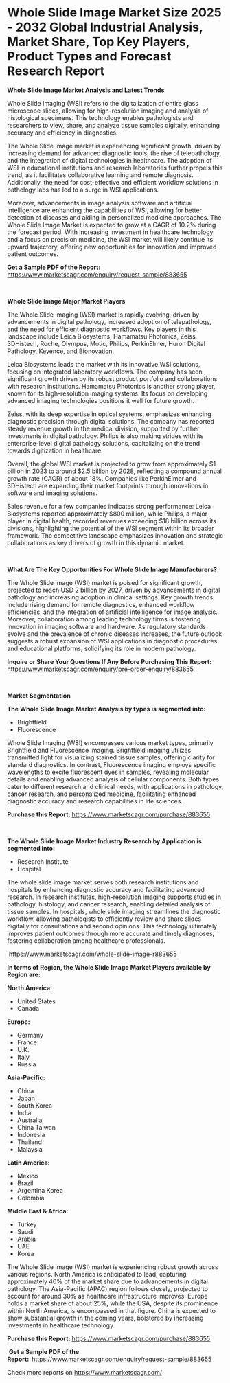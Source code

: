 <p><h1>Whole Slide Image Market Size 2025 - 2032 Global Industrial Analysis, Market Share, Top Key Players, Product Types and Forecast Research Report</h1></p><p><strong>Whole Slide Image Market Analysis and Latest Trends</strong></p>
<p><p>Whole Slide Imaging (WSI) refers to the digitalization of entire glass microscope slides, allowing for high-resolution imaging and analysis of histological specimens. This technology enables pathologists and researchers to view, share, and analyze tissue samples digitally, enhancing accuracy and efficiency in diagnostics.</p><p>The Whole Slide Image market is experiencing significant growth, driven by increasing demand for advanced diagnostic tools, the rise of telepathology, and the integration of digital technologies in healthcare. The adoption of WSI in educational institutions and research laboratories further propels this trend, as it facilitates collaborative learning and remote diagnosis. Additionally, the need for cost-effective and efficient workflow solutions in pathology labs has led to a surge in WSI applications.</p><p>Moreover, advancements in image analysis software and artificial intelligence are enhancing the capabilities of WSI, allowing for better detection of diseases and aiding in personalized medicine approaches. The Whole Slide Image Market is expected to grow at a CAGR of 10.2% during the forecast period. With increasing investment in healthcare technology and a focus on precision medicine, the WSI market will likely continue its upward trajectory, offering new opportunities for innovation and improved patient outcomes.</p></p>
<p><strong>Get a Sample PDF of the Report:&nbsp;</strong> <a href="https://www.marketscagr.com/enquiry/request-sample/883655?utm_campaign=3018&utm_medium=2&utm_source=Github&utm_content=ia&utm_term=09042025&utm_id=whole-slide-image">https://www.marketscagr.com/enquiry/request-sample/883655</a></p>
<p>&nbsp;</p>
<p><strong>Whole Slide Image Major Market Players</strong></p>
<p><p>The Whole Slide Imaging (WSI) market is rapidly evolving, driven by advancements in digital pathology, increased adoption of telepathology, and the need for efficient diagnostic workflows. Key players in this landscape include Leica Biosystems, Hamamatsu Photonics, Zeiss, 3DHistech, Roche, Olympus, Motic, Philips, PerkinElmer, Huron Digital Pathology, Keyence, and Bionovation.</p><p>Leica Biosystems leads the market with its innovative WSI solutions, focusing on integrated laboratory workflows. The company has seen significant growth driven by its robust product portfolio and collaborations with research institutions. Hamamatsu Photonics is another strong player, known for its high-resolution imaging systems. Its focus on developing advanced imaging technologies positions it well for future growth.</p><p>Zeiss, with its deep expertise in optical systems, emphasizes enhancing diagnostic precision through digital solutions. The company has reported steady revenue growth in the medical division, supported by further investments in digital pathology. Philips is also making strides with its enterprise-level digital pathology solutions, capitalizing on the trend towards digitization in healthcare.</p><p>Overall, the global WSI market is projected to grow from approximately $1 billion in 2023 to around $2.5 billion by 2028, reflecting a compound annual growth rate (CAGR) of about 18%. Companies like PerkinElmer and 3DHistech are expanding their market footprints through innovations in software and imaging solutions.</p><p>Sales revenue for a few companies indicates strong performance: Leica Biosystems reported approximately $800 million, while Philips, a major player in digital health, recorded revenues exceeding $18 billion across its divisions, highlighting the potential of the WSI segment within its broader framework. The competitive landscape emphasizes innovation and strategic collaborations as key drivers of growth in this dynamic market.</p></p>
<p>&nbsp;</p>
<p><strong>What Are The Key Opportunities For Whole Slide Image Manufacturers?</strong></p>
<p><p>The Whole Slide Image (WSI) market is poised for significant growth, projected to reach USD 2 billion by 2027, driven by advancements in digital pathology and increasing adoption in clinical settings. Key growth trends include rising demand for remote diagnostics, enhanced workflow efficiencies, and the integration of artificial intelligence for image analysis. Moreover, collaboration among leading technology firms is fostering innovation in imaging software and hardware. As regulatory standards evolve and the prevalence of chronic diseases increases, the future outlook suggests a robust expansion of WSI applications in diagnostic procedures and educational platforms, solidifying its role in modern pathology.</p></p>
<p><strong>Inquire or Share Your Questions If Any Before Purchasing This Report:</strong> <a href="https://www.marketscagr.com/enquiry/pre-order-enquiry/883655?utm_campaign=3018&utm_medium=2&utm_source=Github&utm_content=ia&utm_term=09042025&utm_id=whole-slide-image">https://www.marketscagr.com/enquiry/pre-order-enquiry/883655</a></p>
<p>&nbsp;</p>
<p><strong>Market Segmentation</strong></p>
<p><strong>The Whole Slide Image Market Analysis by types is segmented into:</strong></p>
<p><ul><li>Brightfield</li><li>Fluorescence</li></ul></p>
<p><p>Whole Slide Imaging (WSI) encompasses various market types, primarily Brightfield and Fluorescence imaging. Brightfield imaging utilizes transmitted light for visualizing stained tissue samples, offering clarity for standard diagnostics. In contrast, Fluorescence imaging employs specific wavelengths to excite fluorescent dyes in samples, revealing molecular details and enabling advanced analysis of cellular components. Both types cater to different research and clinical needs, with applications in pathology, cancer research, and personalized medicine, facilitating enhanced diagnostic accuracy and research capabilities in life sciences.</p></p>
<p><strong>Purchase this Report:&nbsp;</strong><a href="https://www.marketscagr.com/purchase/883655?utm_campaign=3018&utm_medium=2&utm_source=Github&utm_content=ia&utm_term=09042025&utm_id=whole-slide-image">https://www.marketscagr.com/purchase/883655</a></p>
<p>&nbsp;</p>
<p><strong>The Whole Slide Image Market Industry Research by Application is segmented into:</strong></p>
<p><ul><li>Research Institute</li><li>Hospital</li></ul></p>
<p><p>The whole slide image market serves both research institutions and hospitals by enhancing diagnostic accuracy and facilitating advanced research. In research institutes, high-resolution imaging supports studies in pathology, histology, and cancer research, enabling detailed analysis of tissue samples. In hospitals, whole slide imaging streamlines the diagnostic workflow, allowing pathologists to efficiently review and share slides digitally for consultations and second opinions. This technology ultimately improves patient outcomes through more accurate and timely diagnoses, fostering collaboration among healthcare professionals.</p></p>
<p><a href="https://www.marketscagr.com/whole-slide-image-r883655?utm_campaign=3018&utm_medium=2&utm_source=Github&utm_content=ia&utm_term=09042025&utm_id=whole-slide-image">&nbsp;https://www.marketscagr.com/whole-slide-image-r883655</a></p>
<p><strong>In terms of Region, the Whole Slide Image Market Players available by Region are:</strong></p>
<p>
    <p> <strong> North America: </strong>
        <ul>
            <li>United States</li>
            <li>Canada</li>
        </ul>
        </p> 
    <p> <strong> Europe: </strong>
        <ul>
            <li>Germany</li>
            <li>France</li>
            <li>U.K.</li>
            <li>Italy</li>
            <li>Russia</li>
        </ul>
        </p> 
    <p> <strong> Asia-Pacific: </strong>
        <ul>
            <li>China</li>
            <li>Japan</li>
            <li>South Korea</li>
            <li>India</li>
            <li>Australia</li>
            <li>China Taiwan</li>
            <li>Indonesia</li>
            <li>Thailand</li>
            <li>Malaysia</li>
        </ul>
        </p> 
    <p> <strong> Latin America: </strong>
        <ul>
            <li>Mexico</li>
            <li>Brazil</li>
            <li>Argentina Korea</li>
            <li>Colombia</li>
        </ul>
        </p> 
    <p> <strong> Middle East & Africa: </strong>
        <ul>
            <li>Turkey</li>
            <li>Saudi</li>
            <li>Arabia</li>
            <li>UAE</li>
            <li>Korea</li>
        </ul>
    </p>
    </p>
<p><p>The Whole Slide Image (WSI) market is experiencing robust growth across various regions. North America is anticipated to lead, capturing approximately 40% of the market share due to advancements in digital pathology. The Asia-Pacific (APAC) region follows closely, projected to account for around 30% as healthcare infrastructure improves. Europe holds a market share of about 25%, while the USA, despite its prominence within North America, is encompassed in that figure. China is expected to show substantial growth in the coming years, bolstered by increasing investments in healthcare technology.</p></p>
<p><strong>Purchase this Report: </strong><a href="https://www.marketscagr.com/purchase/883655?utm_campaign=3018&utm_medium=2&utm_source=Github&utm_content=ia&utm_term=09042025&utm_id=whole-slide-image">https://www.marketscagr.com/purchase/883655</a></p>
<p>&nbsp;<strong>Get a Sample PDF of the Report:&nbsp;&nbsp;</strong><a href="https://www.marketscagr.com/enquiry/request-sample/883655?utm_campaign=3018&utm_medium=2&utm_source=Github&utm_content=ia&utm_term=09042025&utm_id=whole-slide-image">https://www.marketscagr.com/enquiry/request-sample/883655</a></p>
<p><strong></strong></p>
<p>Check more reports on <a href="https://www.marketscagr.com/?utm_campaign=3018&utm_medium=2&utm_source=Github&utm_content=ia&utm_term=09042025&utm_id=whole-slide-image">https://www.marketscagr.com/</a></p>